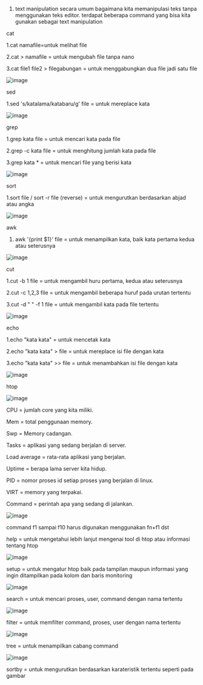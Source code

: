 1. text manipulation secara umum bagaimana kita memanipulasi teks tanpa menggunakan teks editor. terdapat beberapa command yang bisa kita gunakan sebagai text manipulation

 cat
 
 1.cat namafile=untuk melihat file
 
 2.cat > namafile = untuk mengubah file tanpa nano
 
 3.cat file1 file2 > filegabungan = untuk menggabungkan dua file jadi satu file
 
 
 ![image](https://github.com/kevinhariya/devops17-dumbways-kevin/assets/135611481/981d15fe-1f24-4085-bad6-ae161eccd855)
 
 
sed

1.sed 's/katalama/katabaru/g' file = untuk mereplace kata

 ![image](https://github.com/kevinhariya/devops17-dumbways-kevin/assets/135611481/431e18a6-5612-4cf8-bd52-5c27c5ec2857)
 
 
grep

1.grep kata file = untuk mencari kata pada file

2.grep -c kata file = untuk menghitung jumlah kata pada file

3.grep kata * = untuk mencari file yang berisi kata 

![image](https://github.com/kevinhariya/devops17-dumbways-kevin/assets/135611481/398bf76d-754a-4764-b5b4-3356a76aa43e)


sort

1.sort file / sort -r file (reverse) = untuk mengurutkan berdasarkan abjad atau angka

![image](https://github.com/kevinhariya/devops17-dumbways-kevin/assets/135611481/03d7a48a-0388-4e1c-902d-fee0ae31ecfe)


awk

1. awk '{print $1}' file = untuk menampilkan kata, baik kata pertama kedua atau seterusnya

![image](https://github.com/kevinhariya/devops17-dumbways-kevin/assets/135611481/0ac12274-79cc-4aaf-a366-acc28b529d54)


cut

1.cut -b 1 file = untuk mengambil huru pertama, kedua atau seterusnya

2.cut -c 1,2,3 file = untuk mengambil beberapa huruf pada urutan tertentu

3.cut -d " " -f 1 file = untuk mengambil kata pada file tertentu 

![image](https://github.com/kevinhariya/devops17-dumbways-kevin/assets/135611481/89a9ca38-46d3-4299-b90d-5d8cbeca70ab)


echo

1.echo "kata kata" = untuk mencetak kata 

2.echo "kata kata" > file = untuk mereplace isi file dengan kata 

3.echo "kata kata" >> file = untuk menambahkan isi file dengan kata 

![image](https://github.com/kevinhariya/devops17-dumbways-kevin/assets/135611481/1d5667e5-2fc6-49f9-b34e-6ed8d0a602b1)

htop

![image](https://github.com/kevinhariya/devops17-dumbways-kevin/assets/135611481/c5b5adec-f2b6-4c76-ae5c-91d97df4b715)

CPU = jumlah core yang kita miliki.

Mem = total penggunaan memory.

Swp = Memory cadangan.

Tasks = aplikasi yang sedang berjalan di server.

Load average = rata-rata aplikasi yang berjalan.

Uptime = berapa lama server kita hidup.

PID = nomor proses id setiap proses yang berjalan di linux.

VIRT = memory yang terpakai.

Command = perintah apa yang sedang di jalankan.

![image](https://github.com/kevinhariya/devops17-dumbways-kevin/assets/135611481/b0efd1f2-a2d0-4c12-af98-9efef9b93f42)

 command f1 sampai f10 harus digunakan menggunakan fn+f1 dst
 
 help = untuk mengetahui lebih lanjut mengenai tool di htop atau informasi tentang htop
 
 ![image](https://github.com/kevinhariya/devops17-dumbways-kevin/assets/135611481/2aab4d42-8c4d-4773-a4b4-48628d1b1adc)

 
 setup = untuk mengatur htop baik pada tampilan maupun informasi yang ingin ditampilkan pada kolom dan baris monitoring
 
 ![image](https://github.com/kevinhariya/devops17-dumbways-kevin/assets/135611481/dd5263f6-d7a5-4fc2-aed2-9acd5f030587)

 
 search = untuk mencari proses, user, command dengan nama tertentu
 
 ![image](https://github.com/kevinhariya/devops17-dumbways-kevin/assets/135611481/21308559-7ef5-4232-b677-b6dcfa57172f)

 
 filter = untuk memfilter command, proses, user dengan nama tertentu
 
 ![image](https://github.com/kevinhariya/devops17-dumbways-kevin/assets/135611481/5578406f-b74c-4a26-a8de-0cd296861bce)


tree = untuk menampilkan cabang command

![image](https://github.com/kevinhariya/devops17-dumbways-kevin/assets/135611481/cf93b919-4082-419f-9ab3-c16e6377b7e3)


sortby = untuk mengurutkan berdasarkan karateristik tertentu seperti pada gambar




